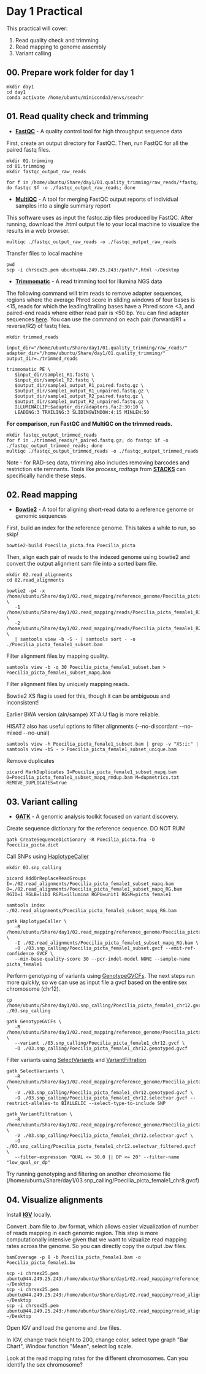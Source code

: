 # Day 1 Practical

This practical will cover:

1. Read quality check and trimming
2. Read mapping to genome assembly
3. Variant calling

## 00. Prepare work folder for day 1
```
mkdir day1
cd day1
conda activate /home/ubuntu/miniconda3/envs/sexchr
```

## 01. Read quality check and trimming

* **[FastQC](http://www.bioinformatics.babraham.ac.uk/projects/fastqc/)** - A quality control tool for high throughput sequence data

First, create an output directory for FastQC. Then, run FastQC for all the paired fastq files.

```
mkdir 01.trimming
cd 01.trimming
mkdir fastqc_output_raw_reads

for f in /home/ubuntu/Share/day1/01.quality_trimming/raw_reads/*fastq; do fastqc $f -o ./fastqc_output_raw_reads; done
```

* **[MultiQC](https://multiqc.info)** - A tool for merging FastQC output reports of individual samples into a single summary report

This software uses as input the fastqc.zip files produced by FastQC. After running, download the .html output file to your local machine to visualize the results in a web browser.

```
multiqc ./fastqc_output_raw_reads -o ./fastqc_output_raw_reads
```

Transfer files to local machine

```
pwd
scp -i chrsex25.pem ubuntu@44.249.25.243:/path/*.html ~/Desktop
```

* **[Trimmomatic](http://www.usadellab.org/cms/?page=trimmomatic)** - A read trimming tool for Illumina NGS data

The following command will trim reads to remove adapter sequences, regions where the average Phred score in sliding windows of four bases is <15, reads for which the leading/trailing bases have a Phred score <3, and paired-end reads where either read pair is <50 bp. You can find adapter sequences [here](https://support-docs.illumina.com/SHARE/AdapterSequences/Content/SHARE/FrontPages/AdapterSeq.htm). You can use the command on each pair (forward/R1 + reverse/R2) of fastq files.

```
mkdir trimmed_reads
    
input_dir="/home/ubuntu/Share/day1/01.quality_trimming/raw_reads/"
adapter_dir="/home/ubuntu/Share/day1/01.quality_trimming/"
output_dir=./trimmed_reads
    
trimmomatic PE \
   $input_dir/sample1_R1.fastq \
   $input_dir/sample1_R2.fastq \
   $output_dir/sample1_output_R1_paired.fastq.gz \
   $output_dir/sample1_output_R1_unpaired.fastq.gz \
   $output_dir/sample1_output_R2_paired.fastq.gz \
   $output_dir/sample1_output_R2_unpaired.fastq.gz \
   ILLUMINACLIP:$adapter_dir/adapters.fa:2:30:10 \
   LEADING:3 TRAILING:3 SLIDINGWINDOW:4:15 MINLEN:50
```

**For comparison, run FastQC and MultiQC on the trimmed reads.**

```
mkdir fastqc_output_trimmed_reads
for f in ./trimmed_reads/*_paired.fastq.gz; do fastqc $f -o ./fastqc_output_trimmed_reads; done
multiqc ./fastqc_output_trimmed_reads -o ./fastqc_output_trimmed_reads
```

Note - for RAD-seq data, trimming also includes removing barcodes and restriction site remnants. Tools like _process_radtags_ from **[STACKS](https://catchenlab.life.illinois.edu/stacks/)** can specifically handle these steps.

## 02. Read mapping

* **[Bowtie2](https://bowtie-bio.sourceforge.net/bowtie2/manual.shtml)** - A tool for aligning short-read data to a reference genome or genomic sequences

First, build an index for the reference genome. This takes a while to run, so skip!

```
bowtie2-build Poecilia_picta.fna Poecilia_picta
```

Then, align each pair of reads to the indexed genome using bowtie2 and convert the output alignment sam file into a sorted bam file.

```
mkdir 02.read_alignments
cd 02.read_alignments

bowtie2 -p4 -x /home/ubuntu/Share/day1/02.read_mapping/reference_genome/Poecilia_picta \
   -1 /home/ubuntu/Share/day1/02.read_mapping/reads/Poecilia_picta_female1_R1_subset.fastq \
   -2 /home/ubuntu/Share/day1/02.read_mapping/reads/Poecilia_picta_female1_R2_subset.fastq \
   | samtools view -b -S - | samtools sort - -o ./Poecilia_picta_female1_subset.bam
```

Filter alignment files by mapping quality.

```
samtools view -b -q 30 Poecilia_picta_female1_subset.bam > Poecilia_picta_female1_subset_mapq.bam
```

Filter alignment files by uniquely mapping reads.

Bowtie2 XS flag is used for this, though it can be ambiguous and inconsistent! 

Earlier BWA version (aln/sampe) XT:A:U flag is more reliable.

HISAT2 also has useful options to filter alignments (--no-discordant --no-mixed --no-unal)

```
samtools view -h Poecilia_picta_female1_subset.bam | grep -v "XS:i:" | samtools view -bS - > Poecilia_picta_female1_subset_unique.bam
```

Remove duplicates

```
picard MarkDuplicates I=Poecilia_picta_female1_subset_mapq.bam O=Poecilia_picta_female1_subset_mapq_rmdup.bam M=dupmetrics.txt REMOVE_DUPLICATES=true
```

## 03. Variant calling

* **[GATK](https://gatk.broadinstitute.org/hc/en-us)** - A genomic analysis toolkit focused on variant discovery.

Create sequence dictionary for the reference sequence. DO NOT RUN!

```
gatk CreateSequenceDictionary -R Poecilia_picta.fna -O Poecilia_picta.dict
```

Call SNPs using [HaplotypeCaller](https://gatk.broadinstitute.org/hc/en-us/articles/360037225632-HaplotypeCaller)

```
mkdir 03.snp_calling

picard AddOrReplaceReadGroups I=./02.read_alignments/Poecilia_picta_female1_subset_mapq.bam O=./02.read_alignments/Poecilia_picta_female1_subset_mapq_RG.bam RGID=1 RGLB=lib1 RGPL=illumina RGPU=unit1 RGSM=picta_female1

samtools index ./02.read_alignments/Poecilia_picta_female1_subset_mapq_RG.bam

gatk HaplotypeCaller \
   -R /home/ubuntu/Share/day1/02.read_mapping/reference_genome/Poecilia_picta.fna \
   -I ./02.read_alignments/Poecilia_picta_female1_subset_mapq_RG.bam \
   -O ./03.snp_calling/Poecilia_picta_female1_subset.gvcf --emit-ref-confidence GVCF \
   --min-base-quality-score 30 --pcr-indel-model NONE --sample-name picta_female1
```

Perform genotyping of variants using [GenotypeGVCFs](https://gatk.broadinstitute.org/hc/en-us/articles/13832766863259-GenotypeGVCFs). The next steps run more quickly, so we can use as input file a gvcf based on the entire sex chromosome (chr12).

```
cp /home/ubuntu/Share/day1/03.snp_calling/Poecilia_picta_female1_chr12.gvcf ./03.snp_calling

gatk GenotypeGVCFs \
   -R /home/ubuntu/Share/day1/02.read_mapping/reference_genome/Poecilia_picta.fna \
   --variant ./03.snp_calling/Poecilia_picta_female1_chr12.gvcf \
   -O ./03.snp_calling/Poecilia_picta_female1_chr12.genotyped.gvcf
```

Filter variants using [SelectVariants](https://gatk.broadinstitute.org/hc/en-us/articles/360037055952-SelectVariants) and [VariantFiltration](https://gatk.broadinstitute.org/hc/en-us/articles/360037434691-VariantFiltration)

```
gatk SelectVariants \
   -R /home/ubuntu/Share/day1/02.read_mapping/reference_genome/Poecilia_picta.fna \
   -V ./03.snp_calling/Poecilia_picta_female1_chr12.genotyped.gvcf \
   -O ./03.snp_calling/Poecilia_picta_female1_chr12.selectvar.gvcf --restrict-alleles-to BIALLELIC --select-type-to-include SNP

gatk VariantFiltration \
   -R /home/ubuntu/Share/day1/02.read_mapping/reference_genome/Poecilia_picta.fna \
   -V ./03.snp_calling/Poecilia_picta_female1_chr12.selectvar.gvcf \
   -O ./03.snp_calling/Poecilia_picta_female1_chr12.selectvar_filtered.gvcf \
   --filter-expression "QUAL <= 30.0 || DP <= 20" --filter-name "low_qual_or_dp"
```

Try running genotyping and filtering on another chromosome file (/home/ubuntu/Share/day1/03.snp_calling/Poecilia_picta_female1_chr8.gvcf)

## 04. Visualize alignments

Install **[IGV](https://igv.org/doc/desktop/#DownloadPage/)** locally.

Convert .bam file to .bw format, which allows easier vizualization of number of reads mapping in each genomic region. This step is more computationally intensive given that we want to vizualize read mapping rates across the genome. So you can directly copy the output .bw files.

```
bamCoverage -p 8 -b Poecilia_picta_female1.bam -o Poecilia_picta_female1.bw
```

```
scp -i chrsex25.pem ubuntu@44.249.25.243:/home/ubuntu/Share/day1/02.read_mapping/reference_genome/Poecilia_picta.fn ~/Desktop
scp -i chrsex25.pem ubuntu@44.249.25.243:/home/ubuntu/Share/day1/02.read_mapping/read_alignments/Poecilia_picta_female1.bw ~/Desktop
scp -i chrsex25.pem ubuntu@44.249.25.243:/home/ubuntu/Share/day1/02.read_mapping/read_alignments/Poecilia_picta_male2.bw ~/Desktop
```

Open IGV and load the genome and .bw files.

In IGV, change track height to 200, change color, select type graph "Bar Chart", Window function "Mean", select log scale.

Look at the read mapping rates for the different chromosomes. Can you identify the sex chromosome?



